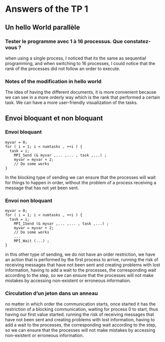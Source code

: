 # Answers of the TP 1

## Un hello World parallèle

### Tester le programme avec 1 à 16 processus. Que constatez-vous ?

when using a single process, I noticed that its the same as sequential programming, and when switching to 16 processes, I could notice that the rank of the processes did not follow an order to execute.

### Notes of the modification in hello world
The idea of having the different documents, it is more convenient because we can see in a more orderly way which is the rank that performed a certain task. We can have a more user-friendly visualization of the tasks.

## Envoi bloquant et non bloquant

### Envoi bloquant
    myvar = 0;
    for ( i = 1; i < numtasks , ++i ) {
      task = i;
        MPI_Send (& myvar ,... ,... , task ,...) ;
        myvar = myvar + 2;
        // Do some works
    }

In the blocking type of sending we can ensure that the processes will wait for things to happen in order, without the problem of a process receiving a message that has not yet been sent.

### Envoi non bloquant
    
    myvar = 0;
    for ( i = 1; i < numtasks , ++i ) {
      task = i;
        MPI_ISend (& myvar ,... ,... , task ,...) ;
        myvar = myvar + 2;
        // Do some works
        ...
        MPI_Wait (...) ;
    }
in this other type of sending, we do not have an order restriction, we have an action that is performed by the first process to arrive, running the risk of receiving messages that have not been sent and creating problems with lost information, having to add a wait to the processes, the corresponding wait according to the step, so we can ensure that the processes will not make mistakes by accessing non-existent or erroneous information.

### Circulation d’un jeton dans un anneau 
  
no matter in which order the communication starts, once started it has the restriction of a blocking communication, waiting for process 0 to start, thus having our first value started.
running the risk of receiving messages that have not been sent and creating problems with lost information, having to add a wait to the processes, the corresponding wait according to the step, so we can ensure that the processes will not make mistakes by accessing non-existent or erroneous information.
